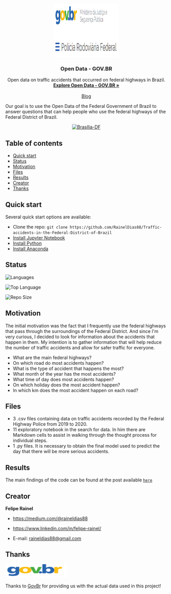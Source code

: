 <p align="center">
  <a href="https://www.gov.br/prf/pt-br/acesso-a-informacao/dados-abertos">
    <img src="files/dadosabertos.png" alt="OpenData logo" width="200" height="165">
  </a>
</p>

<h3 align="center">Open Data - GOV.BR</h3>

<p align="center">
    Open data on traffic accidents that occurred on federal highways in Brazil.
  <br>
  <a href="https://www.gov.br/prf/pt-br/acesso-a-informacao/dados-abertos"><strong>Explore Open Data - GOV.BR »</strong></a>
  <br>
  <br>
  <a href="https://medium.com/@raineldias88/there-are-more-traffic-accidents-on-this-road-7933d33476d3">Blog</a>
</p>



Our goal is to use the Open Data of the Federal Government of Brazil to answer questions that can help people who use the federal highways of the Federal District of Brazil.
<p align="center">
    <a href="https://pt.wikipedia.org/wiki/Bras%C3%ADlia">
      <img src="files/brasilia.gif" alt="Brasília-DF" width="200" height="165">
    </a>
  </p>

## Table of contents

- [Quick start](#quick-start)
- [Status](#status)
- [Motivation](#motivation)
- [Files](#files)
- [Results](#results)
- [Creator](#creator)
- [Thanks](#thanks)


## Quick start

Several quick start options are available:

- Clone the repo: `git clone https://github.com/RainelDias88/Traffic-accidents-in-the-Federal-District-of-Brazil`
- [Install Jupyter Notebook](https://jupyter.org/install)
- [Install Python](https://www.python.org/downloads/)
- [Install Anaconda](https://www.anaconda.com/products/distribution)


## Status

![Languages](https://img.shields.io/github/languages/count/RainelDias88/Traffic-accidents-in-the-Federal-District-of-Brazil)

![Top Language](https://img.shields.io/github/languages/top/RainelDias88/Traffic-accidents-in-the-Federal-District-of-Brazil)

![Repo Size](https://img.shields.io/github/repo-size/Raineldias88/Traffic-accidents-in-the-Federal-District-of-Brazil)




## Motivation

The initial motivation was the fact that I frequently use the federal highways that pass through the surroundings of the Federal District. And since I'm very curious, I decided to look for information about the accidents that happen in them. My intention is to gather information that will help reduce the number of traffic accidents and allow for safer traffic for everyone.

- What are the main federal highways?
- On which road do most accidents happen?
- What is the type of accident that happens the most?
- What month of the year has the most accidents?
- What time of day does most accidents happen?
- On which holiday does the most accident happen?
- In which km does the most accident happen on each road?


## Files

- 3 .csv files containing data on traffic accidents recorded by the Federal Highway Police from 2019 to 2020.
- 11 exploratory notebook in the search for data. In him there are Markdown cells to assist in walking through the thought process for individual steps.
- 1 .py files. It is necessary to obtain the final model used to predict the day that there will be more serious accidents.


## Results

The main findings of the code can be found at the post available [`here`](https://medium.com/@raineldias88/there-are-more-traffic-accidents-on-this-road-7933d33476d3)


## Creator

**Felipe Rainel**

- <https://medium.com/@raineldias88>

- <https://www.linkedin.com/in/felipe-rainel/>

- E-mail: raineldias88@gmail.com


## Thanks

<a href="https://www.gov.br/pt-br">
  <img src="files/gov.png" alt="GovBR" width="192" height="42">
</a>


Thanks to [GovBr](https://www.gov.br/pt-br) for providing us with the actual data used in this project!
